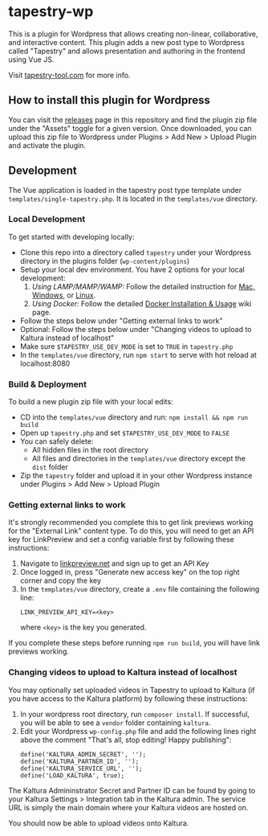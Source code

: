 # tapestry-wp

This is a plugin for Wordpress that allows creating non-linear, collaborative, and interactive content. This plugin adds a new post type to Wordpress called "Tapestry" and allows presentation and authoring in the frontend using Vue JS.

Visit [tapestry-tool.com](https://www.tapestry-tool.com) for more info.

## How to install this plugin for Wordpress

You can visit the [releases](https://github.com/wynnset/tapestry-wp/releases) page in this repository and find the plugin zip file under the "Assets" toggle for a given version. Once downloaded, you can upload this zip file to Wordpress under Plugins > Add New > Upload Plugin and activate the plugin.

## Development

The Vue application is loaded in the tapestry post type template under `templates/single-tapestry.php`. It is located in the `templates/vue` directory.

### Local Development

To get started with developing locally:
- Clone this repo into a directory called `tapestry` under your Wordpress directory in the plugins folder (`wp-content/plugins`)
- Setup your local dev environment. You have 2 options for your local development:
  1. *Using LAMP/MAMP/WAMP:* Follow the detailed instruction for [Mac, Windows](https://github.com/wynnset/tapestry-wp/wiki/Getting-Started-(Mac-&-Windows)), or [Linux](https://github.com/wynnset/tapestry-wp/wiki/Getting-Started-on-Arch-Linux).
  2. *Using Docker:* Follow the detailed [Docker Installation & Usage](https://github.com/wynnset/tapestry-wp/wiki/Docker-Installation-&-Usage) wiki page.
- Follow the steps below under "Getting external links to work"
- Optional: Follow the steps below under "Changing videos to upload to Kaltura instead of localhost"
- Make sure `$TAPESTRY_USE_DEV_MODE` is set to `TRUE` in `tapestry.php`
- In the `templates/vue` directory, run `npm start` to serve with hot reload at localhost:8080

### Build & Deployment

To build a new plugin zip file with your local edits:
- CD into the `templates/vue` directory and run: `npm install && npm run build`
- Open up `tapestry.php` and set `$TAPESTRY_USE_DEV_MODE` to `FALSE`
- You can safely delete:
  - All hidden files in the root directory
  - All files and directories in the `templates/vue` directory except the `dist` folder
- Zip the `tapestry` folder and upload it in your other Wordpress instance under Plugins > Add New > Upload Plugin

### Getting external links to work

It's strongly recommended you complete this to get link previews working for the "External Link" content type. To do this, you will need to get an API key for LinkPreview and set a config variable first by following these instructions:

1. Navigate to [linkpreview.net](https://www.linkpreview.net/) and sign up to get an API Key
2. Once logged in, press "Generate new access key" on the top right corner and copy the key
3. In the `templates/vue` directory, create a `.env` file containing the following line:
    ```
    LINK_PREVIEW_API_KEY=<key>
    ```
    where `<key>` is the key you generated.

If you complete these steps before running `npm run build`, you will have link previews working.

### Changing videos to upload to Kaltura instead of localhost

You may optionally set uploaded videos in Tapestry to upload to Kaltura (if you have access to the Kaltura platform) by following these instructions:

1. In your wordpress root directory, run `composer install`. If successful, you will be able to see a `vendor` folder containing `kaltura`.
2. Edit your Wordpress `wp-config.php` file and add the following lines right above the comment "That's all, stop editing! Happy publishing":
    ```
    define('KALTURA_ADMIN_SECRET', '');
    define('KALTURA_PARTNER_ID', '');
    define('KALTURA_SERVICE_URL', '');
    define('LOAD_KALTURA', true);
    ```

The Kaltura Admininstrator Secret and Partner ID can be found by going to your Kaltura Settings > Integration tab in the Kaltura admin. The service URL is simply the main domain where your Kaltura videos are hosted on.

You should now be able to upload videos onto Kaltura.
